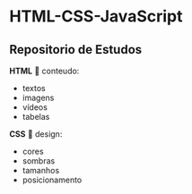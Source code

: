 # HTML-CSS-JavaScript
## **Repositorio de Estudos**
**HTML** :pushpin: conteudo:
- textos
- imagens
- vídeos
- tabelas

**CSS** :pushpin: design:
- cores
- sombras
- tamanhos
- posicionamento
